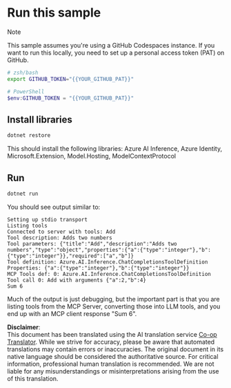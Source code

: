 <!--
CO_OP_TRANSLATOR_METADATA:
{
  "original_hash": "c40c54fa74ded9c223bc0ebfc8a2de7c",
  "translation_date": "2025-07-13T19:01:10+00:00",
  "source_file": "03-GettingStarted/03-llm-client/solution/dotnet/README.md",
  "language_code": "en"
}
-->
# Run this sample

> [!NOTE]
> This sample assumes you're using a GitHub Codespaces instance. If you want to run this locally, you need to set up a personal access token (PAT) on GitHub.
>
> ```bash
> # zsh/bash
> export GITHUB_TOKEN="{{YOUR_GITHUB_PAT}}"
> ```
>
> ```powershell
> # PowerShell
> $env:GITHUB_TOKEN = "{{YOUR_GITHUB_PAT}}"
> ```

## Install libraries

```sh
dotnet restore
```

This should install the following libraries: Azure AI Inference, Azure Identity, Microsoft.Extension, Model.Hosting, ModelContextProtocol

## Run

```sh 
dotnet run
```

You should see output similar to:

```text
Setting up stdio transport
Listing tools
Connected to server with tools: Add
Tool description: Adds two numbers
Tool parameters: {"title":"Add","description":"Adds two numbers","type":"object","properties":{"a":{"type":"integer"},"b":{"type":"integer"}},"required":["a","b"]}
Tool definition: Azure.AI.Inference.ChatCompletionsToolDefinition
Properties: {"a":{"type":"integer"},"b":{"type":"integer"}}
MCP Tools def: 0: Azure.AI.Inference.ChatCompletionsToolDefinition
Tool call 0: Add with arguments {"a":2,"b":4}
Sum 6
```

Much of the output is just debugging, but the important part is that you are listing tools from the MCP Server, converting those into LLM tools, and you end up with an MCP client response "Sum 6".

**Disclaimer**:  
This document has been translated using the AI translation service [Co-op Translator](https://github.com/Azure/co-op-translator). While we strive for accuracy, please be aware that automated translations may contain errors or inaccuracies. The original document in its native language should be considered the authoritative source. For critical information, professional human translation is recommended. We are not liable for any misunderstandings or misinterpretations arising from the use of this translation.